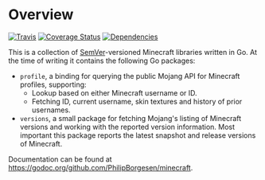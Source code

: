 # Overview
[![Travis](https://travis-ci.org/PhilipBorgesen/minecraft.svg?branch=master)](https://travis-ci.org/PhilipBorgesen/minecraft/branches#)
[![Coverage Status](https://coveralls.io/repos/github/PhilipBorgesen/minecraft/badge.svg)](https://coveralls.io/github/PhilipBorgesen/minecraft)
[![Dependencies](https://img.shields.io/librariesio/github/PhilipBorgesen/minecraft.svg)](https://libraries.io/github/PhilipBorgesen/minecraft)

This is a collection of [SemVer](http://semver.org/spec/v2.0.0.html)-versioned Minecraft libraries written in Go.
At the time of writing it contains the following Go packages:

  - `profile`, a binding for querying the public Mojang API for Minecraft profiles, supporting:
    - Lookup based on either Minecraft username or ID.
    - Fetching ID, current username, skin textures and history of prior usernames.
  - `versions`, a small package for fetching Mojang's listing of Minecraft versions
    and working with the reported version information. Most important this package
    reports the latest snapshot and release versions of Minecraft.

Documentation can be found at https://godoc.org/github.com/PhilipBorgesen/minecraft.
